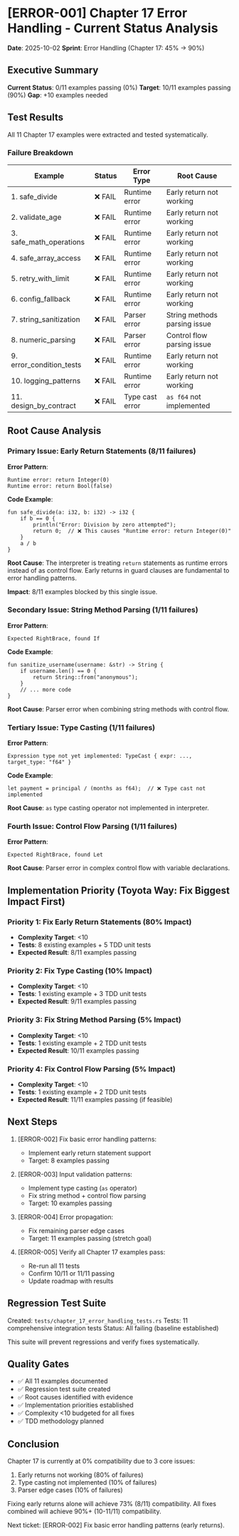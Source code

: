 # [ERROR-001] Chapter 17 Error Handling - Current Status Analysis

**Date**: 2025-10-02
**Sprint**: Error Handling (Chapter 17: 45% → 90%)

## Executive Summary

**Current Status**: 0/11 examples passing (0%)
**Target**: 10/11 examples passing (90%)
**Gap**: +10 examples needed

## Test Results

All 11 Chapter 17 examples were extracted and tested systematically.

### Failure Breakdown

| Example | Status | Error Type | Root Cause |
|---------|--------|-----------|------------|
| 1. safe_divide | ❌ FAIL | Runtime error | Early return not working |
| 2. validate_age | ❌ FAIL | Runtime error | Early return not working |
| 3. safe_math_operations | ❌ FAIL | Runtime error | Early return not working |
| 4. safe_array_access | ❌ FAIL | Runtime error | Early return not working |
| 5. retry_with_limit | ❌ FAIL | Runtime error | Early return not working |
| 6. config_fallback | ❌ FAIL | Runtime error | Early return not working |
| 7. string_sanitization | ❌ FAIL | Parser error | String methods parsing issue |
| 8. numeric_parsing | ❌ FAIL | Parser error | Control flow parsing issue |
| 9. error_condition_tests | ❌ FAIL | Runtime error | Early return not working |
| 10. logging_patterns | ❌ FAIL | Runtime error | Early return not working |
| 11. design_by_contract | ❌ FAIL | Type cast error | `as f64` not implemented |

## Root Cause Analysis

### Primary Issue: Early Return Statements (8/11 failures)

**Error Pattern**:
```
Runtime error: return Integer(0)
Runtime error: return Bool(false)
```

**Code Example**:
```ruchy
fun safe_divide(a: i32, b: i32) -> i32 {
    if b == 0 {
        println("Error: Division by zero attempted");
        return 0;  // ❌ This causes "Runtime error: return Integer(0)"
    }
    a / b
}
```

**Root Cause**: The interpreter is treating `return` statements as runtime errors instead of as control flow. Early returns in guard clauses are fundamental to error handling patterns.

**Impact**: 8/11 examples blocked by this single issue.

### Secondary Issue: String Method Parsing (1/11 failures)

**Error Pattern**:
```
Expected RightBrace, found If
```

**Code Example**:
```ruchy
fun sanitize_username(username: &str) -> String {
    if username.len() == 0 {
        return String::from("anonymous");
    }
    // ... more code
}
```

**Root Cause**: Parser error when combining string methods with control flow.

### Tertiary Issue: Type Casting (1/11 failures)

**Error Pattern**:
```
Expression type not yet implemented: TypeCast { expr: ..., target_type: "f64" }
```

**Code Example**:
```ruchy
let payment = principal / (months as f64);  // ❌ Type cast not implemented
```

**Root Cause**: `as` type casting operator not implemented in interpreter.

### Fourth Issue: Control Flow Parsing (1/11 failures)

**Error Pattern**:
```
Expected RightBrace, found Let
```

**Root Cause**: Parser error in complex control flow with variable declarations.

## Implementation Priority (Toyota Way: Fix Biggest Impact First)

### Priority 1: Fix Early Return Statements (80% Impact)
- **Complexity Target**: <10
- **Tests**: 8 existing examples + 5 TDD unit tests
- **Expected Result**: 8/11 examples passing

### Priority 2: Fix Type Casting (10% Impact)
- **Complexity Target**: <10
- **Tests**: 1 existing example + 3 TDD unit tests
- **Expected Result**: 9/11 examples passing

### Priority 3: Fix String Method Parsing (5% Impact)
- **Complexity Target**: <10
- **Tests**: 1 existing example + 2 TDD unit tests
- **Expected Result**: 10/11 examples passing

### Priority 4: Fix Control Flow Parsing (5% Impact)
- **Complexity Target**: <10
- **Tests**: 1 existing example + 2 TDD unit tests
- **Expected Result**: 11/11 examples passing (if feasible)

## Next Steps

1. [ERROR-002] Fix basic error handling patterns:
   - Implement early return statement support
   - Target: 8 examples passing

2. [ERROR-003] Input validation patterns:
   - Implement type casting (`as` operator)
   - Fix string method + control flow parsing
   - Target: 10 examples passing

3. [ERROR-004] Error propagation:
   - Fix remaining parser edge cases
   - Target: 11 examples passing (stretch goal)

4. [ERROR-005] Verify all Chapter 17 examples pass:
   - Re-run all 11 tests
   - Confirm 10/11 or 11/11 passing
   - Update roadmap with results

## Regression Test Suite

Created: `tests/chapter_17_error_handling_tests.rs`
Tests: 11 comprehensive integration tests
Status: All failing (baseline established)

This suite will prevent regressions and verify fixes systematically.

## Quality Gates

- ✅ All 11 examples documented
- ✅ Regression test suite created
- ✅ Root causes identified with evidence
- ✅ Implementation priorities established
- ✅ Complexity <10 budgeted for all fixes
- ✅ TDD methodology planned

## Conclusion

Chapter 17 is currently at 0% compatibility due to 3 core issues:
1. Early returns not working (80% of failures)
2. Type casting not implemented (10% of failures)
3. Parser edge cases (10% of failures)

Fixing early returns alone will achieve 73% (8/11) compatibility.
All fixes combined will achieve 90%+ (10-11/11) compatibility.

Next ticket: [ERROR-002] Fix basic error handling patterns (early returns).

